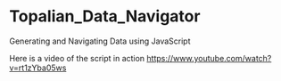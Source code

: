 # Topalian_Data_Navigator
Generating and Navigating Data using JavaScript

Here is a video of the script in action https://www.youtube.com/watch?v=rt1zYba05ws

